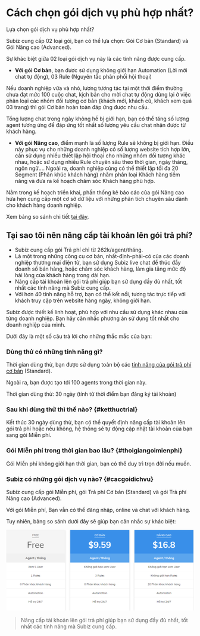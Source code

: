 # Cách chọn gói dịch vụ phù hợp nhất?

Lựa chọn gói dịch vụ phù hợp nhất?

Subiz cung cấp 02 loại gói, bạn có thể lựa chọn: Gói Cơ bản \(Standard\) và Gói Nâng cao \(Advanced\).

Sự khác biệt giữa 02 loại gói dịch vụ này là các tính năng được cung cấp.

* **Với gói Cơ bản**, bạn được sử dụng không giới hạn Automation \(Lời mời chat tự động\), 03 Rule \(Nguyên tắc phân phối hội thoại\)

Nếu doanh nghiệp vừa và nhỏ, lượng tương tác tại một thời điểm thường chưa đạt mức 100 cuộc chat, kịch bản cho mời chat tự động dừng lại ở việc phân loại các nhóm đối tượng cơ bản \(khách mới, khách cũ, khách xem quá 03 trang\) thì gói Cơ bản hoàn toàn đáp ứng được nhu cầu.

Tổng lượng chat trong ngày không hề bị giới hạn, bạn có thể tăng số lượng agent tương ứng để đáp ứng tốt nhất số lượng yêu cầu chat nhận được từ khách hàng.

* **Với gói Nâng cao**, điểm mạnh là số lượng Rule sẽ không bị giới hạn. Điều này phục vụ cho những doanh nghiệp có số lượng website tích hợp lớn, cần sử dụng nhiều thiết lập hội thoại cho những nhóm đối tượng khác nhau, hoặc sử dụng nhiều Rule chuyên sâu theo thời gian, ngày tháng, ngôn ngữ.... Ngoài ra, doanh nghiệp cũng có thể thiết lập tối đa 20 Segment \(Phân khúc khách hàng\) nhằm phân loại Khách hàng tiềm năng và đưa ra kế hoạch chăm sóc Khách hàng phù hợp.

Nằm trong kế hoạch triển khai, phần thống kê báo cáo của gói Nâng cao hứa hẹn cung cấp một cơ sở dữ liệu với những phân tích chuyên sâu dành cho khách hàng doanh nghiệp.

Xem bảng so sánh chi tiết [tại đây](http://subiz.com/vi/pricing.html#morestandard).

## Tại sao tôi nên nâng cấp tài khoản lên gói trả phí?

* Subiz cung cấp gói Trả phí chỉ từ 262k/agent/tháng.
* Là một trong những công cụ cơ bản, nhất-định-phải-có của các doanh nghiệp thương mại điện tử, bạn sử dụng Subiz live chat để thúc đẩy doanh số bán hàng, hoặc chăm sóc khách hàng, làm gia tăng mức độ hài lòng của khách hàng trong dài hạn.
* Nâng cấp tài khoản lên gói trả phí giúp bạn sử dụng đầy đủ nhất, tốt nhất các tính năng mà Subiz cung cấp.
* Với hơn 40 tính năng hỗ trợ, bạn có thể kết nối, tương tác trực tiếp với khách truy cập trên website hàng ngày, không giới hạn.

Subiz được thiết kế linh hoạt, phù hợp với nhu cầu sử dụng khác nhau của từng doanh nghiệp. Bạn hãy cân nhắc phương án sử dụng tốt nhất cho doanh nghiệp của mình.

Dưới đây là một số câu trả lời cho những thắc mắc của bạn:

### Dùng thử có những tính năng gì?

Thời gian dùng thử, bạn được sử dụng toàn bộ các [tính năng của gói trả phí cơ bản](https://subiz.com/vi/pricing.html#morestandard) \(Standard\).

Ngoài ra, bạn được tạo tới 100 agents trong thời gian này.

Thời gian dùng thử: 30 ngày \(tính từ thời điểm bạn đăng ký tài khoản\)

### Sau khi dùng thử thì thế nào? {#ketthuctrial}

Kết thúc 30 ngày dùng thử, bạn có thể quyết định nâng cấp tài khoản lên gói trả phí hoặc nếu không, hệ thống sẽ tự động cập nhật tài khoản của bạn sang gói Miễn phí.

### Gói Miễn phí trong thời gian bao lâu? {#thoigiangoimienphi}

Gói Miễn phí không giới hạn thời gian, bạn có thể duy trì trọn đời nếu muốn.

### Subiz có những gói dịch vụ nào? {#cacgoidichvu}

Subiz cung cấp gói Miễn phí, gói Trả phí Cơ bản \(Standard\) và gói Trả phí Nâng cao \(Advanced\).

Với gói Miễn phí, Bạn vẫn có thể đăng nhập, online và chat với khách hàng.

Tuy nhiên, bảng so sánh dưới đây sẽ giúp bạn cân nhắc sự khác biệt:

![](../../.gitbook/assets/image%20%285%29.png)

> Nâng cấp tài khoản lên gói trả phí giúp bạn sử dụng đầy đủ nhất, tốt nhất các tính năng mà Subiz cung cấp.

### 

